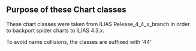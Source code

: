 Purpose of these Chart classes
---

These chart classes were taken from ILIAS Release_4_4_x_branch
in order to backport spider charts to ILIAS 4.3.x.

To avoid name collisions, the classes are suffixed with '44'
